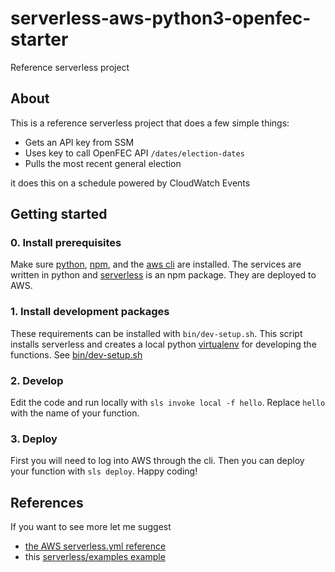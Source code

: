 # serverless-aws-python3-openfec-starter
Reference serverless project

## About
This is a reference serverless project that does a few simple things:
- Gets an API key from SSM
- Uses key to call OpenFEC API `/dates/election-dates`
- Pulls the most recent general election

it does this on a schedule powered by CloudWatch Events

## Getting started

### 0. Install prerequisites
Make sure [python](https://www.python.org/), [npm](https://www.npmjs.com/), and the [aws cli](https://aws.amazon.com/cli/) are installed.
The services are written in python and [serverless](https://www.serverless.com/) is an npm package. They are deployed to AWS.

### 1. Install development packages
These requirements can be installed with `bin/dev-setup.sh`.
This script installs serverless and creates a local python [virtualenv](https://virtualenv.pypa.io/en/latest/) for developing the functions.
See [bin/dev-setup.sh](bin/dev-setup.sh)

### 2. Develop
Edit the code and run locally with `sls invoke local -f hello`.
Replace `hello` with the name of your function.

### 3. Deploy
First you will need to log into AWS through the cli.
Then you can deploy your function with `sls deploy`.
Happy coding!


## References
If you want to see more let me suggest
- [the AWS serverless.yml reference](https://www.serverless.com/framework/docs/providers/aws/guide/serverless.yml/)
- this [serverless/examples example](https://github.com/serverless/examples/tree/master/aws-python-rest-api-with-pynamodb)
